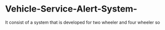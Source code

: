 # Vehicle-Service-Alert-System-
It consist of a system that is developed for two wheeler and four wheeler so 
